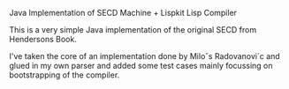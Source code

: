 Java Implementation of SECD Machine + Lispkit Lisp Compiler

This is a very simple Java implementation of the original SECD from Hendersons Book.

I've taken the core of an implementation done by Miloˇs Radovanovi´c and glued in my own parser and added some test cases mainly focussing on bootstrapping of the compiler.
